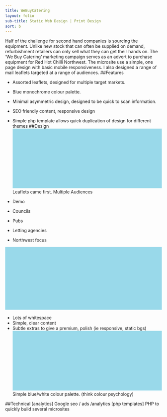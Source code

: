 ```yaml
---
title: WeBuyCatering
layout: folio
sub-title: Static Web Design | Print Design
sort: b
---
```


Half of the challenge for second hand companies is sourcing the equipment. Unlike new stock that can often be supplied on demand, refurbishment retailers can only sell what they can get their hands on.
The ‘We Buy Catering’ marketing campaign serves as an advert to purchase equipment for Red Hot Chilli Northwest. The microsite use a simple, one page design with basic mobile responsiveness. I also designed a range of mail leaflets targeted at a range of audiences.
##Features
- Assorted leaflets, designed for multiple target markets.
- Blue monochrome colour palette.
- Minimal asymmetric design, designed to be quick to scan information.
- SEO friendly content, responsive design
- Simple php template allows quick duplication of design for different themes
##Design
![leaflet](/images/placeholder.png)
Leaflets came first. Multiple Audiences

- Demo
- Councils
- Pubs
- Letting agencies
- Northwest focus

![site design](/images/placeholder.png)

- Lots of whitespace
- Simple, clear content
- Subtle extras to give a premium, polish (ie responsive, static bgs)
![Colour palette](/images/placeholder.png)
Simple blue/white colour palette. (think colour psychology)

##Technical
[analytics]
Google seo / ads /analytics
 [php templates]
PHP to quickly build several microsites
